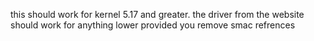 this should work for kernel 5.17 and greater. the driver from the website should work for anything lower provided you remove smac refrences 
